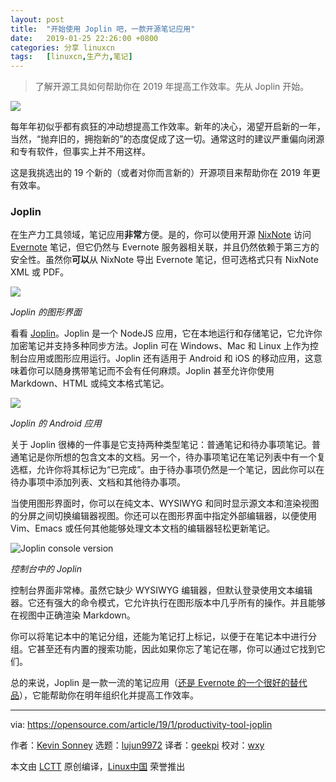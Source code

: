 ```yaml
---
layout: post
title:	"开始使用 Joplin 吧，一款开源笔记应用"
date:	2019-01-25 22:26:00 +0800 
categories:	分享 linuxcn 
tags:	[linuxcn,生产力,笔记]
---
```




> 
> 了解开源工具如何帮助你在 2019 年提高工作效率。先从 Joplin 开始。
> 
> 
> 


![](/Asserts/Images//attachment/album/201901/25/222700zorvrx36r7qx29if.jpg)


每年年初似乎都有疯狂的冲动想提高工作效率。新年的决心，渴望开启新的一年，当然，“抛弃旧的，拥抱新的”的态度促成了这一切。通常这时的建议严重偏向闭源和专有软件，但事实上并不用这样。


这是我挑选出的 19 个新的（或者对你而言新的）开源项目来帮助你在 2019 年更有效率。


### Joplin


在生产力工具领域，笔记应用**非常**方便。是的，你可以使用开源 [NixNote](http://nixnote.org/NixNote-Home/) 访问 [Evernote](https://evernote.com/) 笔记，但它仍然与 Evernote 服务器相关联，并且仍然依赖于第三方的安全性。虽然你**可以**从 NixNote 导出 Evernote 笔记，但可选格式只有 NixNote XML 或 PDF。


![](/Asserts/Images//attachment/album/201901/25/222706hb4szknsqxxlqg4j.png)


*Joplin 的图形界面*


看看 [Joplin](https://joplin.cozic.net/)。Joplin 是一个 NodeJS 应用，它在本地运行和存储笔记，它允许你加密笔记并支持多种同步方法。Joplin 可在 Windows、Mac 和 Linux 上作为控制台应用或图形应用运行。Joplin 还有适用于 Android 和 iOS 的移动应用，这意味着你可以随身携带笔记而不会有任何麻烦。Joplin 甚至允许你使用 Markdown、HTML 或纯文本格式笔记。


![](/Asserts/Images//attachment/album/201901/25/222710a996ahdwa9ah6zn3.png)


*Joplin 的 Android 应用*


关于 Joplin 很棒的一件事是它支持两种类型笔记：普通笔记和待办事项笔记。普通笔记是你所想的包含文本的文档。另一个，待办事项笔记在笔记列表中有一个复选框，允许你将其标记为“已完成”。由于待办事项仍然是一个笔记，因此你可以在待办事项中添加列表、文档和其他待办事项。


当使用图形界面时，你可以在纯文本、WYSIWYG 和同时显示源文本和渲染视图的分屏之间切换编辑器视图。你还可以在图形界面中指定外部编辑器，以便使用 Vim、Emacs 或任何其他能够处理文本文档的编辑器轻松更新笔记。


![Joplin console version](/Asserts/Images//attachment/album/201901/25/222719i0a97b4m7ae06g69.png "Joplin console version")


*控制台中的 Joplin*


控制台界面非常棒。虽然它缺少 WYSIWYG 编辑器，但默认登录使用文本编辑器。它还有强大的命令模式，它允许执行在图形版本中几乎所有的操作。并且能够在视图中正确渲染 Markdown。


你可以将笔记本中的笔记分组，还能为笔记打上标记，以便于在笔记本中进行分组。它甚至还有内置的搜索功能，因此如果你忘了笔记在哪，你可以通过它找到它们。


总的来说，Joplin 是一款一流的笔记应用（[还是 Evernote 的一个很好的替代品](https://opensource.com/article/17/12/joplin-open-source-evernote-alternative)），它能帮助你在明年组织化并提高工作效率。




---


via: <https://opensource.com/article/19/1/productivity-tool-joplin>


作者：[Kevin Sonney](https://opensource.com/users/ksonney "Kevin Sonney") 选题：[lujun9972](https://github.com/lujun9972) 译者：[geekpi](https://github.com/geekpi) 校对：[wxy](https://github.com/wxy)


本文由 [LCTT](https://github.com/LCTT/TranslateProject) 原创编译，[Linux中国](https://linux.cn/) 荣誉推出
